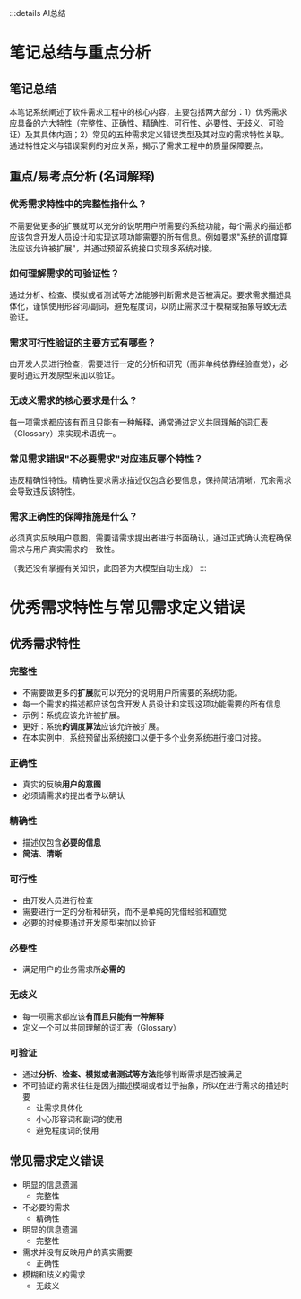 :::details AI总结



# 笔记总结与重点分析
## 笔记总结
本笔记系统阐述了软件需求工程中的核心内容，主要包括两大部分：1）优秀需求应具备的六大特性（完整性、正确性、精确性、可行性、必要性、无歧义、可验证）及其具体内涵；2）常见的五种需求定义错误类型及其对应的需求特性关联。通过特性定义与错误案例的对应关系，揭示了需求工程中的质量保障要点。

## 重点/易考点分析 (名词解释)

### 优秀需求特性中的完整性指什么？
不需要做更多的扩展就可以充分的说明用户所需要的系统功能，每个需求的描述都应该包含开发人员设计和实现这项功能需要的所有信息。例如要求"系统的调度算法应该允许被扩展"，并通过预留系统接口实现多系统对接。

### 如何理解需求的可验证性？
通过分析、检查、模拟或者测试等方法能够判断需求是否被满足。要求需求描述具体化，谨慎使用形容词/副词，避免程度词，以防止需求过于模糊或抽象导致无法验证。

### 需求可行性验证的主要方式有哪些？
由开发人员进行检查，需要进行一定的分析和研究（而非单纯依靠经验直觉），必要时通过开发原型来加以验证。

### 无歧义需求的核心要求是什么？
每一项需求都应该有而且只能有一种解释，通常通过定义共同理解的词汇表（Glossary）来实现术语统一。

### 常见需求错误"不必要需求"对应违反哪个特性？
违反精确性特性。精确性要求需求描述仅包含必要信息，保持简洁清晰，冗余需求会导致违反该特性。

### 需求正确性的保障措施是什么？
必须真实反映用户意图，需要请需求提出者进行书面确认，通过正式确认流程确保需求与用户真实需求的一致性。


（我还没有掌握有关知识，此回答为大模型自动生成）
:::
# 优秀需求特性与常见需求定义错误
## 优秀需求特性
### 完整性
- 不需要做更多的**扩展**就可以充分的说明用户所需要的系统功能。
- 每一个需求的描述都应该包含开发人员设计和实现这项功能需要的所有信息
- 示例：系统应该允许被扩展。
- 更好：系统**的调度算法**应该允许被扩展。
- 在本实例中，系统预留出系统接口以便于多个业务系统进行接口对接。

### 正确性
- 真实的反映**用户的意图**
- 必须请需求的提出者予以确认

### 精确性
- 描述仅包含**必要的信息**
- **简洁、清晰**

### 可行性
- 由开发人员进行检查
- 需要进行一定的分析和研究，而不是单纯的凭借经验和直觉
- 必要的时候要通过开发原型来加以验证

### 必要性
- 满足用户的业务需求所**必需的**

### 无歧义
- 每一项需求都应该**有而且只能有一种解释**
- 定义一个可以共同理解的词汇表（Glossary）

### 可验证
- 通过**分析、检查、模拟或者测试等方法**能够判断需求是否被满足
- 不可验证的需求往往是因为描述模糊或者过于抽象，所以在进行需求的描述时要
  - 让需求具体化
  - 小心形容词和副词的使用
  - 避免程度词的使用

## 常见需求定义错误
- 明显的信息遗漏
  - 完整性
- 不必要的需求
  - 精确性
- 明显的信息遗漏
  - 完整性
- 需求并没有反映用户的真实需要
  - 正确性
- 模糊和歧义的需求
  - 无歧义
